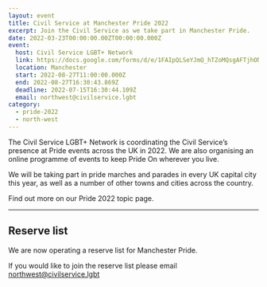 ```yaml
---
layout: event
title: Civil Service at Manchester Pride 2022
excerpt: Join the Civil Service as we take part in Manchester Pride.
date: 2022-03-23T00:00:00.00ZT00:00:00.000Z
event:
  host: Civil Service LGBT+ Network
  link: https://docs.google.com/forms/d/e/1FAIpQLSeYJmQ_hTZoMQsgAFTjhONCPNBYGJi0VUNCJYVt1r-NbWpw8Q/viewform?usp=sf_link
  location: Manchester
  start: 2022-08-27T11:00:00.000Z
  end: 2022-08-27T16:30:43.869Z
  deadline: 2022-07-15T16:30:44.109Z
  email: northwest@civilservice.lgbt
category:
  - pride-2022
  - north-west
---
```

The Civil Service LGBT+ Network is coordinating the Civil Service’s presence at Pride events across the UK in 2022. We are also organising an online programme of events to keep Pride On wherever you live.

We will be taking part in pride marches and parades in every UK capital city this year, as well as a number of other towns and cities across the country.

Find out more on our Pride 2022 topic page.

---

## Reserve list

We are now operating a reserve list for Manchester Pride.

If you would like to join the reserve list please email <northwest@civilservice.lgbt>